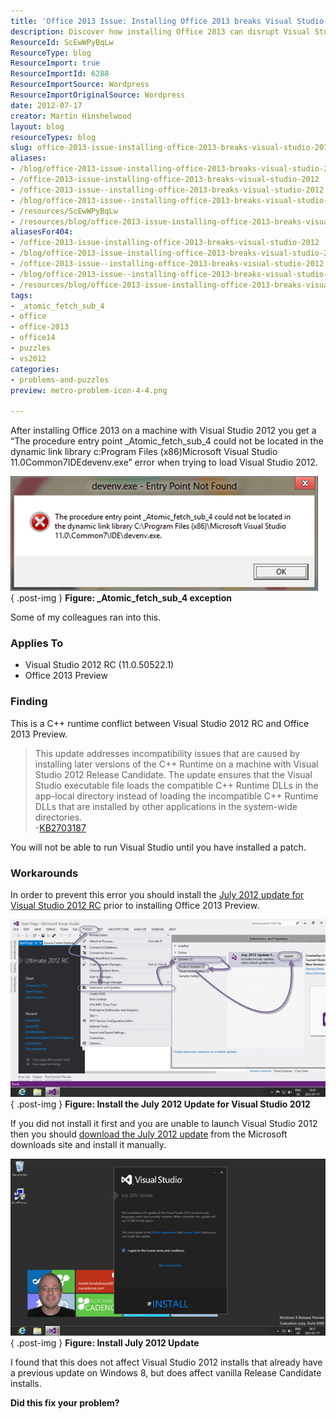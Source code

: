 ```yaml
---
title: 'Office 2013 Issue: Installing Office 2013 breaks Visual Studio 2012'
description: Discover how installing Office 2013 can disrupt Visual Studio 2012. Learn about the error, its causes, and essential workarounds to resolve the issue.
ResourceId: ScEwWPyBqLw
ResourceType: blog
ResourceImport: true
ResourceImportId: 6288
ResourceImportSource: Wordpress
ResourceImportOriginalSource: Wordpress
date: 2012-07-17
creator: Martin Hinshelwood
layout: blog
resourceTypes: blog
slug: office-2013-issue-installing-office-2013-breaks-visual-studio-2012
aliases:
- /blog/office-2013-issue-installing-office-2013-breaks-visual-studio-2012
- /office-2013-issue-installing-office-2013-breaks-visual-studio-2012
- /office-2013-issue--installing-office-2013-breaks-visual-studio-2012
- /blog/office-2013-issue--installing-office-2013-breaks-visual-studio-2012
- /resources/ScEwWPyBqLw
- /resources/blog/office-2013-issue-installing-office-2013-breaks-visual-studio-2012
aliasesFor404:
- /office-2013-issue-installing-office-2013-breaks-visual-studio-2012
- /blog/office-2013-issue-installing-office-2013-breaks-visual-studio-2012
- /office-2013-issue--installing-office-2013-breaks-visual-studio-2012
- /blog/office-2013-issue--installing-office-2013-breaks-visual-studio-2012
- /resources/blog/office-2013-issue-installing-office-2013-breaks-visual-studio-2012
tags:
- _atomic_fetch_sub_4
- office
- office-2013
- office14
- puzzles
- vs2012
categories:
- problems-and-puzzles
preview: metro-problem-icon-4-4.png

---
```

After installing Office 2013 on a machine with Visual Studio 2012 you get a “The procedure entry point \_Atomic_fetch_sub_4 could not be located in the dynamic link library c:Program Files (x86)Microsoft Visual Studio 11.0Common7IDEdevenv.exe” error when trying to load Visual Studio 2012.

[![clip_image001](images/clip_image001_thumb-1-1.png "clip_image001")](http://blog.hinshelwood.com/files/2012/07/clip_image001.png)  
{ .post-img }
**Figure: \_Atomic_fetch_sub_4 exception**

Some of my colleagues ran into this.

### Applies To

- Visual Studio 2012 RC (11.0.50522.1)
- Office 2013 Preview

### Finding

This is a C++ runtime conflict between Visual Studio 2012 RC and Office 2013 Preview.

> This update addresses incompatibility issues that are caused by installing later versions of the C++ Runtime on a machine with Visual Studio 2012 Release Candidate. The update ensures that the Visual Studio executable file loads the compatible C++ Runtime DLLs in the app-local directory instead of loading the incompatible C++ Runtime DLLs that are installed by other applications in the system-wide directories.  
> \-[KB2703187](http://support.microsoft.com/kb/2703187)

You will not be able to run Visual Studio until you have installed a patch.

### Workarounds

In order to prevent this error you should install the [July 2012 update for Visual Studio 2012 RC](http://www.microsoft.com/en-us/download/details.aspx?id=30178.) prior to installing Office 2013 Preview.

[![image](images/image_thumb30-2-2.png "image")](http://blog.hinshelwood.com/files/2012/07/image30.png)  
{ .post-img }
**Figure: Install the July 2012 Update for Visual Studio 2012**

If you did not install it first and you are unable to launch Visual Studio 2012 then you should [download the July 2012 update](http://www.microsoft.com/en-us/download/details.aspx?id=30178.) from the Microsoft downloads site and install it manually.

[![image](images/image_thumb31-3-3.png "image")](http://blog.hinshelwood.com/files/2012/07/image31.png)  
{ .post-img }
**Figure: Install July 2012 Update**

I found that this does not affect Visual Studio 2012 installs that already have a previous update on Windows 8, but does affect vanilla Release Candidate installs.

**Did this fix your problem?**
